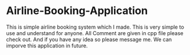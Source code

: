 # Airline-Booking-Application
This is simple airline booking system which I made. This is very simple to use and understand for anyone. All Comment are given in cpp file please check out. And if you have any idea so please message me. We can imporve this application in future.
